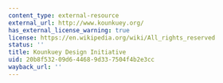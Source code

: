 ```yaml
---
content_type: external-resource
external_url: http://www.kounkuey.org/
has_external_license_warning: true
license: https://en.wikipedia.org/wiki/All_rights_reserved
status: ''
title: Kounkuey Design Initiative
uid: 20b8f532-09d6-4468-9d33-7504f4b2e3cc
wayback_url: ''
---
```

